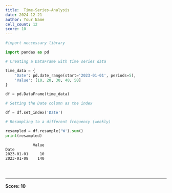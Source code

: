 ```yaml
---
title:  Time-Series-Analysis
date: 2024-12-21
author: Your Name
cell_count: 12
score: 10
---
```


```python
#import neccessary library
```


```python
import pandas as pd
```


```python
# Creating a DataFrame with time series data
```


```python
time_data = {
    'Date': pd.date_range(start='2023-01-01', periods=5),
    'Value': [10, 20, 30, 40, 50]
}
```


```python
df = pd.DataFrame(time_data)
```


```python
# Setting the Date column as the index
```


```python
df = df.set_index('Date')
```


```python
# Resampling to a different frequency (weekly)
```


```python
resampled = df.resample('W').sum()
print(resampled)
```

                Value
    Date             
    2023-01-01     10
    2023-01-08    140



```python

```


```python

```


```python

```


---
**Score: 10**

